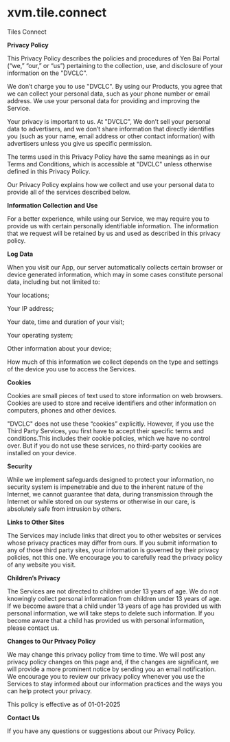 # xvm.tile.connect
Tiles Connect

**Privacy Policy**

This Privacy Policy describes the policies and procedures of Yen Bai Portal (“we,” “our,” or “us”) pertaining to the collection, use, and disclosure of your information on the "DVCLC".

We don’t charge you to use "DVCLC". By using our Products, you agree that we can collect your personal data, such as your phone number or email address. We use your personal data for providing and improving the Service.

Your privacy is important to us. At "DVCLC", We don’t sell your personal data to advertisers, and we don’t share information that directly identifies you (such as your name, email address or other contact information) with advertisers unless you give us specific permission.

The terms used in this Privacy Policy have the same meanings as in our Terms and Conditions, which is accessible at "DVCLC" unless otherwise defined in this Privacy Policy.

Our Privacy Policy explains how we collect and use your personal data to provide all of the services described below.

**Information Collection and Use**

For a better experience, while using our Service, we may require you to provide us with certain personally identifiable information. The information that we request will be retained by us and used as described in this privacy policy.

**Log Data**

When you visit our App, our server automatically collects certain browser or device generated information, which may in some cases constitute personal data, including but not limited to:

Your locations;

Your IP address;

Your date, time and duration of your visit;

Your operating system;

Other information about your device;

How much of this information we collect depends on the type and settings of the device you use to access the Services.

**Cookies**

Cookies are small pieces of text used to store information on web browsers. Cookies are used to store and receive identifiers and other information on computers, phones and other devices.

"DVCLC" does not use these “cookies” explicitly. However, if you use the Third Party Services, you first have to accept their specific terms and conditions.This includes their cookie policies, which we have no control over. But if you do not use these services, no third-party cookies are installed on your device.

**Security**

While we implement safeguards designed to protect your information, no security system is impenetrable and due to the inherent nature of the Internet, we cannot guarantee that data, during transmission through the Internet or while stored on our systems or otherwise in our care, is absolutely safe from intrusion by others.

**Links to Other Sites**

The Services may include links that direct you to other websites or services whose privacy practices may differ from ours. If you submit information to any of those third party sites, your information is governed by their privacy policies, not this one. We encourage you to carefully read the privacy policy of any website you visit.

**Children’s Privacy**

The Services are not directed to children under 13 years of age. We do not knowingly collect personal information from children under 13 years of age. If we become aware that a child under 13 years of age has provided us with personal information, we will take steps to delete such information. If you become aware that a child has provided us with personal information, please contact us.

**Changes to Our Privacy Policy**

We may change this privacy policy from time to time. We will post any privacy policy changes on this page and, if the changes are significant, we will provide a more prominent notice by sending you an email notification. We encourage you to review our privacy policy whenever you use the Services to stay informed about our information practices and the ways you can help protect your privacy.

This policy is effective as of 01-01-2025

**Contact Us**

If you have any questions or suggestions about our Privacy Policy.
